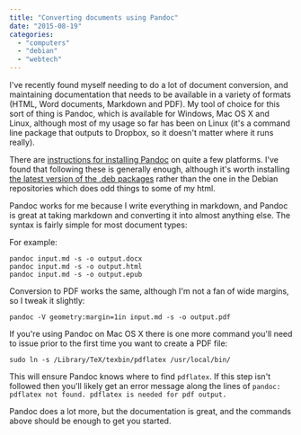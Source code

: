 ```yaml
---
title: "Converting documents using Pandoc"
date: "2015-08-19"
categories: 
  - "computers"
  - "debian"
  - "webtech"
---
```


I've recently found myself needing to do a lot of document conversion, and maintaining documentation that needs to be available in a variety of formats (HTML, Word documents, Markdown and PDF). My tool of choice for this sort of thing is Pandoc, which is available for Windows, Mac OS X and Linux, although most of my usage so far has been on Linux (it's a command line package that outputs to Dropbox, so it doesn't matter where it runs really).

There are [instructions for installing Pandoc](http://pandoc.org/installing.html) on quite a few platforms. I've found that following these is generally enough, although it's worth installing [the latest version of the .deb packages](https://github.com/jgm/pandoc/releases/latest) rather than the one in the Debian repositories which does odd things to some of my html.

Pandoc works for me because I write everything in markdown, and Pandoc is great at taking markdown and converting it into almost anything else. The syntax is fairly simple for most document types:

For example:

```
pandoc input.md -s -o output.docx
pandoc input.md -s -o output.html
pandoc input.md -s -o output.epub
```

Conversion to PDF works the same, although I'm not a fan of wide margins, so I tweak it slightly:

```
pandoc -V geometry:margin=1in input.md -s -o output.pdf
```

If you're using Pandoc on Mac OS X there is one more command you'll need to issue prior to the first time you want to create a PDF file:

```
sudo ln -s /Library/TeX/texbin/pdflatex /usr/local/bin/
```

This will ensure Pandoc knows where to find `pdflatex`. If this step isn't followed then you'll likely get an error message along the lines of `pandoc: pdflatex not found. pdflatex is needed for pdf output.`

Pandoc does a lot more, but the documentation is great, and the commands above should be enough to get you started.
